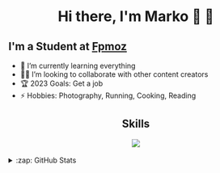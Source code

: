 <h1 align="center">Hi there, I'm Marko 🧭 🤍</h1>

## I'm a Student at [Fpmoz][fakultet]

- 🌱 I’m currently learning everything 
- 🤝🏻 I’m looking to collaborate with other content creators
- 🏆 2023 Goals: Get a job 
- ⚡ Hobbies: Photography, Running, Cooking, Reading

<h2 align="center">Skills </h2>
<div align="center">
  <a href="https://skillicons.dev">
    <img src="https://skillicons.dev/icons?i=html,css,tailwind,js,typescript,react,nextjs,linux,bash" />
  </a>
</div>
<br />

<details>

  <summary>:zap: GitHub Stats</summary>

![Anurag's GitHub stats](https://github-readme-stats.vercel.app/api?username=matesic42&show_icons=true&theme=cobalt2)
</details>

[twitter]: https://twitter.com/mmatesic42
[linkedin]: https://www.linkedin.com/in/marko-mate%C5%A1i%C4%87-12b714217/
[fakultet]: https://www.fpmoz.sum.ba/index.php?lang=hr
